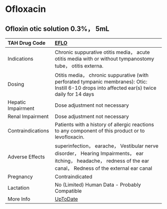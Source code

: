 # Ofloxacin

## Ofloxin otic solution 0.3%， 5mL

| TAH Drug Code      | [EFLO](https://www.tahsda.org.tw/drugs/hissearch.php?drug_code=EFLO)                                                                                               |
|:-------------------|:-------------------------------------------------------------------------------------------------------------------------------------------------------------------|
| Indications        | Chronic suppurative otitis media， acute otitis media with or without tympanostomy tube， otitis externa.                                                          |
| Dosing             | Otitis media， chronic suppurative (with perforated tympanic membranes): Otic: Instill 6-10 drops into affected ear(s) twice daily for 14 days                     |
| Hepatic Impairment | Dose adjustment not necessary                                                                                                                                      |
| Renal Impairment   | Dose adjustment not necessary                                                                                                                                      |
| Contraindications  | Patients with a history of allergic reactions to any component of this product or to levofloxacin.                                                                 |
| Adverse Effects    | superinfection， earache， Vestibular nerve disorder， Hearing Impairments， ear itching， headache， redness of the ear canal， Redness of the external ear canal |
| Pregnancy          | Contraindicated                                                                                                                                                    |
| Lactation          | No (Limited) Human Data - Probably Compatible                                                                                                                      |
| More Info          | [UpToDate](https://www.uptodate.com/contents/ofloxacin-drug-information)                                                                                           |

